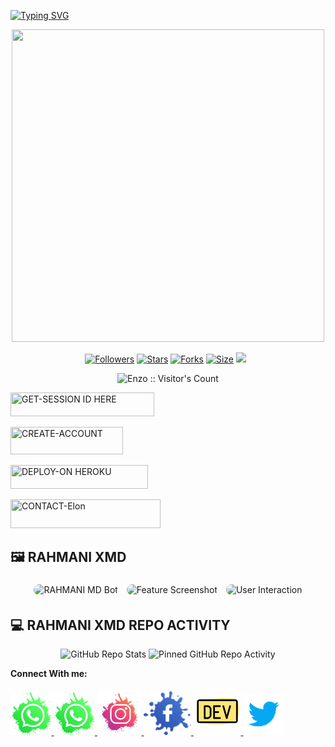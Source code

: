 


























































































































































































































































































































































































































































































































































































































































































































































































































































































































































































































































































































































































































































































































































































































































































































































































































































































































































































































































































































































































































































































































































































































[![Typing SVG](https://readme-typing-svg.herokuapp.com?font=Fira+Code&pause=1000&color=000000&width=435&lines=𝗠𝗔𝗗𝗘+𝗕𝗬+𝗥𝗔𝗛𝗠𝗔𝗡𝗜+𝗫𝗠𝗗+𝟮𝟬𝟮𝟱+𝗧𝗛𝗔𝗡𝗞𝗦)](https://git.io/typing-svg)

<p align="center"><img src="https://files.catbox.moe/aktbgo.jpg" width="500"height="500" />

<p align="center">
<a href="https://github.com/deshallos1/followers"><img title="Followers" src="https://img.shields.io/github/followers/RAHMANI-XMD?color=blue&style=flat-square"></a>
<a href="https://github.com/Qartde/RAHMANI-XMD/stargazers/"><img title="Stars" src="https://img.shields.io/github/stars/Qartde/RAHMANI-XMD?color=blue&style=flat-square"></a>
<a href="https://github.com/Qartde/RAHMANI-XMD/network/members"><img title="Forks" src="https://img.shields.io/github/forks/Qartde/RAHMANI-XMD?color=blue&style=flat-square"></a>
<a href="https://github.com/Qartde/RAHMANI-XMD/"><img title="Size" src="https://img.shields.io/github/repo-size/Qartde/RAHMANI-XMD?style=flat-square&color=blue"></a>
<a href="https://github.com/Qartde/RAHMANI-XMD/graphs/commit-activity"><img height="20" src="https://img.shields.io/badge/Maintained%3F-yes-green.svg"></a>&nbsp;&nbsp;
</p>
<p align='center'>
</p>
 <p align="center"><img src="https://profile-counter.glitch.me/{ENZO-MD}/count.svg" alt="Enzo :: Visitor's Count" old_src="https://profile-counter.glitch.me/{enzo}/count.svg" /></p>


  <a href="https://rahmani-session-id-3.onrender.com/"><img title="GET-SESSION ID HERE" src="https://img.shields.io/badge/GET-SESSION ID HERE-h?color=green&style=for-the-badge&logo=nike" width="230" height="38.45"/></a></p>

<a href="https://signup.heroku.com/"><img title="CREATE-ACCOUNT" src="https://img.shields.io/badge/CREATE-ACCOUNT-h?color=blue&style=for-the-badge&logo=blue" width="180" height="43.45"/></a></p>

<a href="https://dashboard.heroku.com/new?template=https://github.com/Qartde/RAHMANI-XMD"><img title="DEPLOY-ON HEROKU" src="https://img.shields.io/badge/DEPLOY-ON HEROKU-h?color=blue&style=for-the-badge&logo=nike" width="220" height="38.45"/></a></p>

<a href="https://wa.me/+255693629079-INFO"><img title="CONTACT-Elon" src="https://img.shields.io/badge/CONTACT-Rahmani-Md?color=black&style=for-the-badge&logo=audi" width="240" height="45.45"/></a></p>

## 🖼️ RAHMANI XMD 

<p align="center">
  <img src="https://files.catbox.moe/nrryp5.jpg" alt="RAHMANI MD Bot" width="250" style="border-radius: 10px; margin: 5px;">
  <img src="https://files.catbox.moe/lw3qf1.jpg" alt="Feature Screenshot" width="300" style="border-radius: 10px; margin: 5px;">
  <img src="https://files.catbox.moe/kbpvg3.jpg" alt="User Interaction" width="350" style="border-radius: 10px; margin: 5px;">
</p>

## 💻 RAHMANI XMD REPO ACTIVITY

<p align="center">
  <!-- GitHub Repo Activity Stats -->
  <img src="https://github-readme-stats.vercel.app/api?username=Qartde&show_icons=true&hide_title=true&count_private=true&hide=prs&theme=radical" alt="GitHub Repo Stats" width="800">

  <!-- Repo Activity Stats Screen -->
  <img src="https://github-readme-stats.vercel.app/api/pin/?username=Qartde&repo=RAHMANI-XMD" alt="Pinned GitHub Repo Activity" width="800">

<p> <b>Connect With me:</b></p>
<p>
<a href="https://wa.me/255693629079"> <img src="https://raw.githubusercontent.com/shizothetechie/database/main/icon/WhatsApp.png" width="13%"> </a>
  <a href="https://chat.whatsapp.com/DTnrZzULVtP5r0E9rhoFOj"> <img src="https://raw.githubusercontent.com/shizothetechie/database/main/icon/WhatsApp.png" width="13%"> </a>
  <a href="https://www.facebook.com/profile.php?id=100094314013209"> <img src="https://raw.githubusercontent.com/shizothetechie/database/main/icon/Instagram2.png" width="14%"> </a>
  <a href="https://www.facebook.com/profile.php?id=100094314013209"> <img src="https://raw.githubusercontent.com/shizothetechie/database/main/icon/Facebook.png" width="15%"> </a><a href="https://https://github.com/NjabuloJ/Njabulo-jb"> <img src="https://raw.githubusercontent.com/shizothetechie/database/main/icon/devto.png" width="15%"> </a><a href="Njabulo "> <img src="https://raw.githubusercontent.com/shizothetechie/database/main/icon/twitter.png" width="13%"> </a>
</p>


